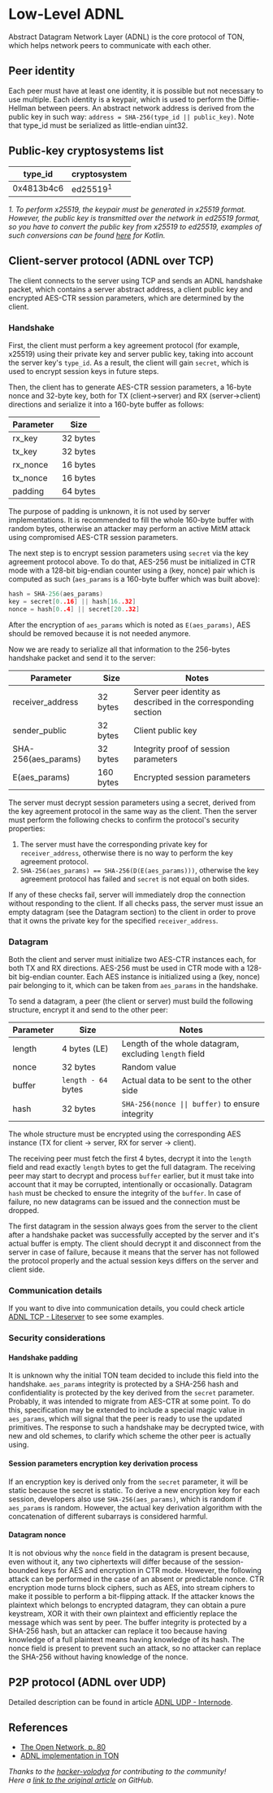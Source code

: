 # Low-Level ADNL 

Abstract Datagram Network Layer (ADNL) is the core protocol of TON, which helps network peers to communicate with each other.

## Peer identity
Each peer must have at least one identity, it is possible but not necessary to use multiple. Each identity is a keypair, which is used to perform the Diffie-Hellman between peers. An abstract network address is derived from the public key in such way: `address = SHA-256(type_id || public_key)`. Note that type_id must be serialized as little-endian uint32.

## Public-key cryptosystems list
| type_id    | cryptosystem        |
|------------|---------------------|
| 0x4813b4c6 | ed25519<sup>1</sup> |

_1. To perform x25519, the keypair must be generated in x25519 format. However, the public key is transmitted over the network in ed25519 format, so you have to convert the public key from x25519 to ed25519, examples of such conversions can be found [here](https://github.com/andreypfau/curve25519-kotlin/blob/f008dbc2c0ebc3ed6ca5d3251ffb7cf48edc91e2/src/commonMain/kotlin/curve25519/MontgomeryPoint.kt#L39) for Kotlin._

## Client-server protocol (ADNL over TCP)
The client connects to the server using TCP and sends an ADNL handshake packet, which contains a server abstract address, a client public key and encrypted AES-CTR session parameters, which are determined by the client.

### Handshake
First, the client must perform a key agreement protocol (for example, x25519) using their private key and server public key, taking into account the server key's `type_id`. As a result, the client will gain `secret`, which is used to encrypt session keys in future steps.

Then, the client has to generate AES-CTR session parameters, a 16-byte nonce and 32-byte key, both for TX (client->server) and RX (server->client) directions and serialize it into a 160-byte buffer as follows:

| Parameter    | Size     |
|--------------|----------|
| rx_key       | 32 bytes |
| tx_key       | 32 bytes |
| rx_nonce     | 16 bytes |
| tx_nonce     | 16 bytes |
| padding      | 64 bytes |

The purpose of padding is unknown, it is not used by server implementations. It is recommended to fill the whole 160-byte buffer with random bytes, otherwise an attacker may perform an active MitM attack using compromised AES-CTR session parameters.

The next step is to encrypt session parameters using `secret` via the key agreement protocol above. To do that, AES-256 must be initialized in CTR mode with a 128-bit big-endian counter using a (key, nonce) pair which is computed as such (`aes_params` is a 160-byte buffer which was built above):
```cpp
hash = SHA-256(aes_params)
key = secret[0..16] || hash[16..32]
nonce = hash[0..4] || secret[20..32]
```
After the encryption of `aes_params` which is noted as `E(aes_params)`, AES should be removed because it is not needed anymore.

Now we are ready to serialize all that information to the 256-bytes handshake packet and send it to the server:

| Parameter           | Size      | Notes                                                      |
|---------------------|-----------|------------------------------------------------------------|
| receiver_address    | 32 bytes  | Server peer identity as described in the corresponding section |
| sender_public       | 32 bytes  | Client public key                                          |
| SHA-256(aes_params) | 32 bytes  | Integrity proof of session parameters                      |
| E(aes_params)       | 160 bytes | Encrypted session parameters                               |

The server must decrypt session parameters using a secret, derived from the key agreement protocol in the same way as the client. Then the server must perform the following checks to confirm the protocol's security properties:
1. The server must have the corresponding private key for `receiver_address`, otherwise there is no way to perform the key agreement protocol.
2. `SHA-256(aes_params) == SHA-256(D(E(aes_params)))`, otherwise the key agreement protocol has failed and `secret` is not equal on both sides.

If any of these checks fail, server will immediately drop the connection without responding to the client. If all checks pass, the server must issue an empty datagram (see the Datagram section) to the client in order to prove that it owns the private key for the specified `receiver_address`.


### Datagram

Both the client and server must initialize two AES-CTR instances each, for both TX and RX directions. AES-256 must be used in CTR mode with a 128-bit big-endian counter. Each AES instance is initialized using a (key, nonce) pair belonging to it, which can be taken from `aes_params` in the handshake.

To send a datagram, a peer (the client or server) must build the following structure, encrypt it and send to the other peer:

| Parameter | Size                 | Notes                                                      |
|-----------|----------------------|------------------------------------------------------------|
| length    | 4 bytes (LE)         | Length of the whole datagram, excluding `length` field     |
| nonce     | 32 bytes             | Random value                                               |
| buffer    | `length - 64` bytes  | Actual data to be sent to the other side                   |
| hash      | 32 bytes             | `SHA-256(nonce \|\| buffer)` to ensure integrity             |

The whole structure must be encrypted using the corresponding AES instance (TX for client -> server, RX for server -> client).

The receiving peer must fetch the first 4 bytes, decrypt it into the `length` field and read exactly `length` bytes to get the full datagram. The receiving peer may start to decrypt and process `buffer` earlier, but it must take into account that it may be corrupted, intentionally or occasionally. Datagram `hash` must be checked to ensure the integrity of the `buffer`. In case of failure, no new datagrams can be issued and the connection must be dropped.

The first datagram in the session always goes from the server to the client after a handshake packet was successfully accepted by the server and it's actual buffer is empty. The client should decrypt it and disconnect from the server in case of failure, because it means that the server has not followed the protocol properly and the actual session keys differs on the server and client side.

### Communication details

If you want to dive into communication details, you could check article [ADNL TCP - Liteserver](/v3/documentation/network/protocols/adnl/adnl-tcp) to see some examples.

### Security considerations
#### Handshake padding
It is unknown why the initial TON team decided to include this field into the handshake. `aes_params` integrity is protected by a SHA-256 hash and confidentiality is protected by the key derived from the `secret` parameter. Probably, it was intended to migrate from AES-CTR at some point. To do this, specification may be extended to include a special magic value in `aes_params`, which will signal that the peer is ready to use the updated primitives. The response to such a handshake may be decrypted twice, with new and old schemes, to clarify which scheme the other peer is actually using.

#### Session parameters encryption key derivation process

If an encryption key is derived only from the `secret` parameter, it will be static because the secret is static. To derive a new encryption key for each session, developers also use `SHA-256(aes_params)`, which is random if `aes_params` is random. However, the actual key derivation algorithm with the concatenation of different subarrays is considered harmful.

#### Datagram nonce
It is not obvious why the `nonce` field in the datagram is present because, even without it, any two ciphertexts will differ because of the session-bounded keys for AES and encryption in CTR mode. However, the following attack can be performed in the case of an absent or predictable nonce. CTR encryption mode turns block ciphers, such as AES, into stream ciphers to make it possible to perform a bit-flipping attack. If the attacker knows the plaintext which belongs to encrypted datagram, they can obtain a pure keystream, XOR it with their own plaintext and efficiently replace the message which was sent by peer. The buffer integrity is protected by a SHA-256 hash, but an attacker can replace it too because having knowledge of a full plaintext means having knowledge of its hash. The nonce field is present to prevent such an attack, so no attacker can replace the SHA-256 without having knowledge of the nonce.

## P2P protocol (ADNL over UDP)

Detailed description can be found in article [ADNL UDP - Internode](/v3/documentation/network/protocols/adnl/adnl-udp).

## References
- [The Open Network, p. 80](https://docs.ton.org/ton.pdf)
- [ADNL implementation in TON](https://github.com/ton-blockchain/ton/tree/master/adnl)

_Thanks to the [hacker-volodya](https://github.com/hacker-volodya) for contributing to the community!_  
_Here a [link to the original article](https://github.com/tonstack/ton-docs/tree/main/ADNL) on GitHub._
